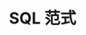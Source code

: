---
tags: [SQL]
title: SQL 范式
keywords:
  - SQL
  - SQL normal form
  - 1NF
  - 2NF
  - 3NF
  - BCNF
  - 4NF
  - 5NF
references:
  - author: 阿里云
    title: (三)MySQL之库表设计篇：一、二、三、四、五范式、BC范式与反范式详解！
    time: 2024
    url: https://developer.aliyun.com/article/1575353
---